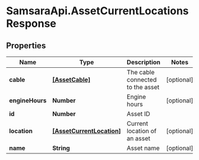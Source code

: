 # SamsaraApi.AssetCurrentLocationsResponse

## Properties
Name | Type | Description | Notes
------------ | ------------- | ------------- | -------------
**cable** | [**[AssetCable]**](AssetCable.md) | The cable connected to the asset | [optional] 
**engineHours** | **Number** | Engine hours | [optional] 
**id** | **Number** | Asset ID | 
**location** | [**[AssetCurrentLocation]**](AssetCurrentLocation.md) | Current location of an asset | [optional] 
**name** | **String** | Asset name | [optional] 


